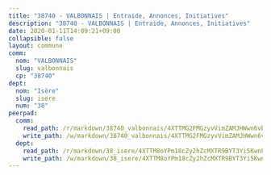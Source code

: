 ```yaml
---
title: "38740 - VALBONNAIS | Entraide, Annonces, Initiatives"
description: "38740 - VALBONNAIS | Entraide, Annonces, Initiatives"
date: 2020-01-11T14:09:21+09:00
collapsible: false
layout: commune
comm:
  nom: "VALBONNAIS"
  slug: valbonnais
  cp: "38740"
dept:
  nom: "Isère"
  slug: isere
  num: "38"
peerpad:
  comm:
    read_path: /r/markdown/38740_valbonnais/4XTTMG2FMGzyvVimZAMJHWwn6vEZ5D8pGeKAYeKDRvQZaopW1
    write_path: /w/markdown/38740_valbonnais/4XTTMG2FMGzyvVimZAMJHWwn6vEZ5D8pGeKAYeKDRvQZaopW1-K3TgUZSxx3HN8GZtpmRAtEMVpTP63VpjfZ9PkvHhonztzT3eSxq1NVpDCYd4vUzksxPUQY9tydW2C8exExFxHpz9YvP9hYkh1XHeTD4KEbspkuKQuM2sJcX9uySDNMEY8Nt2RgyK
  dept:
    read_path: /r/markdown/38_isere/4XTTM8oYPm18cZy2hZcMXTR9BYT3Yi5KwnFvpXu1TXaRq7Q3V
    write_path: /w/markdown/38_isere/4XTTM8oYPm18cZy2hZcMXTR9BYT3Yi5KwnFvpXu1TXaRq7Q3V-K3TgUoSzs2JpJwfbzBvgU8N95mHo7JXz7NbEctNRM3EDb2iYHA4maKm3pRQwmboULLPnLFTEhRgTawPTWpmxTxKbTwDgAEzA9tUHjpudQTWdKWfdVSegAo77eCwhXTaVG7AyUZEs
---
```


